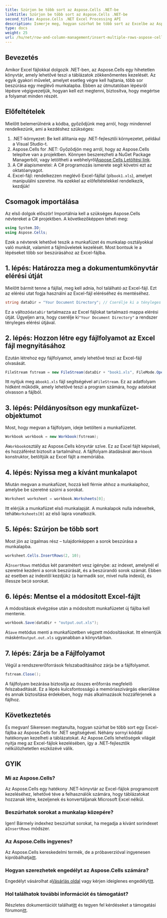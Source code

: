 ```yaml
---
title: Szúrjon be több sort az Aspose.Cells .NET-be
linktitle: Szúrjon be több sort az Aspose.Cells .NET-be
second_title: Aspose.Cells .NET Excel Processing API
description: Ismerje meg, hogyan szúrhat be több sort az Excelbe az Aspose.Cells for .NET segítségével. Kövesse részletes oktatóanyagunkat a zökkenőmentes adatkezeléshez.
type: docs
weight: 25
url: /hu/net/row-and-column-management/insert-multiple-rows-aspose-cells/
---
```

## Bevezetés
Amikor Excel fájlokkal dolgozik .NET-ben, az Aspose.Cells egy hihetetlen könyvtár, amely lehetővé teszi a táblázatok zökkenőmentes kezelését. Az egyik gyakori művelet, amelyet esetleg végre kell hajtania, több sor beszúrása egy meglévő munkalapba. Ebben az útmutatóban lépésről lépésre végigvezetjük, hogyan kell ezt megtenni, biztosítva, hogy megértse a folyamat minden részét.
## Előfeltételek
Mielőtt belemerülnénk a kódba, győződjünk meg arról, hogy mindennel rendelkezünk, ami a kezdéshez szükséges:
1. .NET-környezet: Be kell állítania egy .NET-fejlesztői környezetet, például a Visual Studio-t.
2.  Aspose.Cells for .NET: Győződjön meg arról, hogy az Aspose.Cells telepítve van a projektben. Könnyen beszerezheti a NuGet Package Managerből, vagy letöltheti a webhelyről[Aspose Cells Letöltési link](https://releases.aspose.com/cells/net/).
3. A C# alapismeretei: A C# programozás ismerete segít követni ezt az oktatóanyagot.
4.  Excel-fájl: rendelkezzen meglévő Excel-fájllal (pl`book1.xls`), amelyet manipulálni szeretne. 
Ha ezekkel az előfeltételekkel rendelkezik, kezdjük!
## Csomagok importálása
Az első dolgok először! Importálnia kell a szükséges Aspose.Cells névtereket a C# projektben. A következőképpen teheti meg:
```csharp
using System.IO;
using Aspose.Cells;
```
Ezek a névterek lehetővé teszik a munkafüzet és munkalap osztályokkal való munkát, valamint a fájlműveletek kezelését. Most bontsuk le a lépéseket több sor beszúrásához az Excel-fájlba.
## 1. lépés: Határozza meg a dokumentumkönyvtár elérési útját
Mielőtt bármit tenne a fájllal, meg kell adnia, hol található az Excel-fájl. Ezt az elérési utat fogja használni az Excel-fájl eléréséhez és mentéséhez.
```csharp
string dataDir = "Your Document Directory"; // Cserélje ki a tényleges útvonalat
```
 Ez a változó`dataDir` tartalmazza az Excel fájlokat tartalmazó mappa elérési útját. Ügyeljen arra, hogy cserélje ki`"Your Document Directory"` a rendszer tényleges elérési útjával.
## 2. lépés: Hozzon létre egy fájlfolyamot az Excel fájl megnyitásához
Ezután létrehoz egy fájlfolyamot, amely lehetővé teszi az Excel-fájl olvasását.
```csharp
FileStream fstream = new FileStream(dataDir + "book1.xls", FileMode.Open);
```
 Itt nyitjuk meg a`book1.xls` fájl segítségével a`FileStream`. Ez az adatfolyam hídként működik, amely lehetővé teszi a program számára, hogy adatokat olvasson a fájlból.
## 3. lépés: Példányosítson egy munkafüzet-objektumot
Most, hogy megvan a fájlfolyam, ideje betölteni a munkafüzetet.
```csharp
Workbook workbook = new Workbook(fstream);
```
 A`Workbook`osztály az Aspose.Cells könyvtár szíve. Ez az Excel fájlt képviseli, és hozzáférést biztosít a tartalmához. A fájlfolyam átadásával a`Workbook` konstruktor, betöltjük az Excel fájlt a memóriába.
## 4. lépés: Nyissa meg a kívánt munkalapot
Miután megvan a munkafüzet, hozzá kell férnie ahhoz a munkalaphoz, amelybe be szeretné szúrni a sorokat.
```csharp
Worksheet worksheet = workbook.Worksheets[0];
```
 Itt elérjük a munkafüzet első munkalapját. A munkalapok nulla indexeltek, tehát`Worksheets[0]` az első lapra vonatkozik.
## 5. lépés: Szúrjon be több sort
Most jön az izgalmas rész – tulajdonképpen a sorok beszúrása a munkalapba.
```csharp
worksheet.Cells.InsertRows(2, 10);
```
 A`InsertRows` metódus két paramétert vesz igénybe: az indexet, amelynél el szeretné kezdeni a sorok beszúrását, és a beszúrandó sorok számát. Ebben az esetben az indextől kezdjük`2` (a harmadik sor, mivel nulla indexű), és illessze be`10` sorokat.
## 6. lépés: Mentse el a módosított Excel-fájlt
A módosítások elvégzése után a módosított munkafüzetet új fájlba kell mentenie.
```csharp
workbook.Save(dataDir + "output.out.xls");
```
 A`Save` metódus menti a munkafüzetben végzett módosításokat. Itt elmentjük másként`output.out.xls` ugyanabban a könyvtárban. 
## 7. lépés: Zárja be a Fájlfolyamot
Végül a rendszererőforrások felszabadításához zárja be a fájlfolyamot.
```csharp
fstream.Close();
```
A fájlfolyam bezárása biztosítja az összes erőforrás megfelelő felszabadítását. Ez a lépés kulcsfontosságú a memóriaszivárgás elkerülése és annak biztosítása érdekében, hogy más alkalmazások hozzáférjenek a fájlhoz.
## Következtetés
És megvan! Sikeresen megtanulta, hogyan szúrhat be több sort egy Excel-fájlba az Aspose.Cells for .NET segítségével. Néhány sornyi kóddal hatékonyan kezelheti a táblázatokat. Az Aspose.Cells lehetőségek világát nyitja meg az Excel-fájlok kezelésében, így a .NET-fejlesztők nélkülözhetetlen eszközévé válik.
## GYIK
### Mi az Aspose.Cells?
Az Aspose.Cells egy hatékony .NET-könyvtár az Excel-fájlok programozott kezeléséhez, lehetővé téve a felhasználók számára, hogy táblázatokat hozzanak létre, kezeljenek és konvertáljanak Microsoft Excel nélkül.
### Beszúrhatok sorokat a munkalap közepére?
 Igen! Bármely indexhez beszúrhat sorokat, ha megadja a kívánt sorindexet a`InsertRows` módszer.
### Az Aspose.Cells ingyenes?
Az Aspose.Cells kereskedelmi termék, de a próbaverzióval ingyenesen kipróbálhatja[itt](https://releases.aspose.com/).
### Hogyan szerezhetek engedélyt az Aspose.Cells számára?
 Engedélyt vásárolhat a[Vásárlás oldal](https://purchase.aspose.com/buy) vagy kérjen ideiglenes engedélyt[itt](https://purchase.aspose.com/temporary-license/).
### Hol találhatok további információt és támogatást?
 Részletes dokumentációt találhat[itt](https://reference.aspose.com/cells/net/) és tegyen fel kérdéseket a támogatási fórumon[itt](https://forum.aspose.com/c/cells/9).